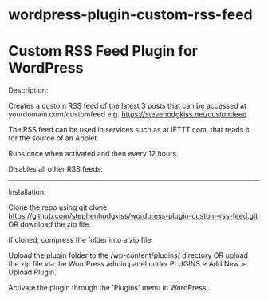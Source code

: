 # wordpress-plugin-custom-rss-feed

# Custom RSS Feed Plugin for WordPress

Description:

Creates a custom RSS feed of the latest 3 posts that can be accessed at yourdomain.com/customfeed e.g. https://stevehodgkiss.net/customfeed

The RSS feed can be used in services such as at IFTTT.com, that reads it for the source of an Applet.

Runs once when activated and then every 12 hours.

Disables all other RSS feeds.

---------------

Installation:

Clone the repo using git clone https://github.com/stephenhodgkiss/wordpress-plugin-custom-rss-feed.git OR download the zip file.

If cloned, compress the folder into a zip file.

Upload the plugin folder to the /wp-content/plugins/ directory OR upload the zip file via the WordPress admin panel under PLUGINS > Add New > Upload Plugin.

Activate the plugin through the 'Plugins' menu in WordPress.
